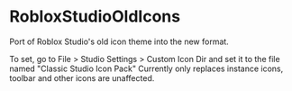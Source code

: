 # RobloxStudioOldIcons
Port of Roblox Studio's old icon theme into the new format.

To set, go to File > Studio Settings > Custom Icon Dir and set it to the file named "Classic Studio Icon Pack"
Currently only replaces instance icons, toolbar and other icons are unaffected.
